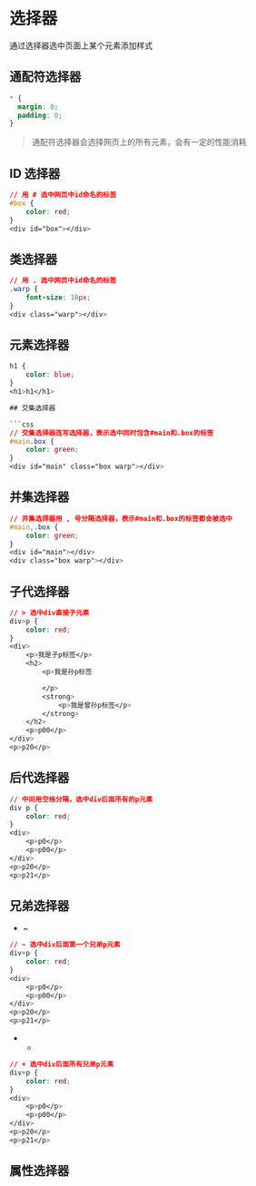 # 选择器

通过选择器选中页面上某个元素添加样式

## 通配符选择器

```css
* {
  margin: 0;
  padding: 0;
}
```

> 通配符选择器会选择网页上的所有元素，会有一定的性能消耗

## ID 选择器

```css
// 用 # 选中网页中id命名的标签
#box {
    color: red;
}
<div id="box"></div>
```

## 类选择器

```css
// 用 . 选中网页中id命名的标签
.warp {
    font-size: 18px;
}
<div class="warp"></div>
```

## 元素选择器

````css
h1 {
    color: blue;
}
<h1>h1</h1>

## 交集选择器

```css
// 交集选择器连写选择器，表示选中同时包含#main和.box的标签
#main.box {
    color: green;
}
<div id="main" class="box warp"></div>
````

## 并集选择器

```css
// 并集选择器用 , 号分隔选择器，表示#main和.box的标签都会被选中
#main,.box {
    color: green;
}
<div id="main"></div>
<div class="box warp"></div>
```

## 子代选择器

```css
// > 选中div直接子元素
div>p {
    color: red;
}
<div>
    <p>我是子p标签</p>
    <h2>
        <p>我是孙p标签

        </p>
        <strong>
            <p>我是曾孙p标签</p>
        </strong>
    </h2>
    <p>p00</p>
</div>
<p>p20</p>
```

## 后代选择器

```css
// 中间用空格分隔，选中div后面所有的p元素
div p {
    color: red;
}
<div>
    <p>p0</p>
    <p>p00</p>
</div>
<p>p20</p>
<p>p21</p>
```

## 兄弟选择器

- ~

```css
// ~ 选中div后面第一个兄弟p元素
div+p {
    color: red;
}
<div>
    <p>p0</p>
    <p>p00</p>
</div>
<p>p20</p>
<p>p21</p>
```

- -

```css
// + 选中div后面所有兄弟p元素
div+p {
    color: red;
}
<div>
    <p>p0</p>
    <p>p00</p>
</div>
<p>p20</p>
<p>p21</p>
```

## 属性选择器
